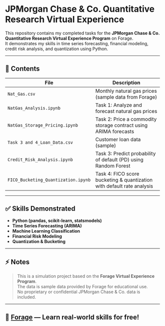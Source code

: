# JPMorgan Chase & Co. Quantitative Research Virtual Experience

This repository contains my completed tasks for the **JPMorgan Chase & Co. Quantitative Research Virtual Experience Program** on Forage.  
It demonstrates my skills in time series forecasting, financial modeling, credit risk analysis, and quantization using Python.

---

## 📂 Contents

| File | Description |
|------|-------------|
| `Nat_Gas.csv` | Monthly natural gas prices (sample data from Forage) |
| `NatGas_Analysis.ipynb` | Task 1: Analyze and forecast natural gas prices |
| `NatGas_Storage_Pricing.ipynb` | Task 2: Price a commodity storage contract using ARIMA forecasts |
| `Task 3 and 4_Loan_Data.csv` | Customer loan data (sample) |
| `Credit_Risk_Analysis.ipynb` | Task 3: Predict probability of default (PD) using Random Forest |
| `FICO_Bucketing_Quantization.ipynb` | Task 4: FICO score bucketing & quantization with default rate analysis |

---

## ✅ Skills Demonstrated

- **Python (pandas, scikit-learn, statsmodels)**
- **Time Series Forecasting (ARIMA)**
- **Machine Learning Classification**
- **Financial Risk Modeling**
- **Quantization & Bucketing**

---

## ⚡ Notes

> This is a simulation project based on the **Forage Virtual Experience Program**.  
> The data is sample data provided by Forage for educational use.  
> No proprietary or confidential JPMorgan Chase & Co. data is included.

---

## 🔗 [Forage](https://www.theforage.com) — Learn real-world skills for free!
